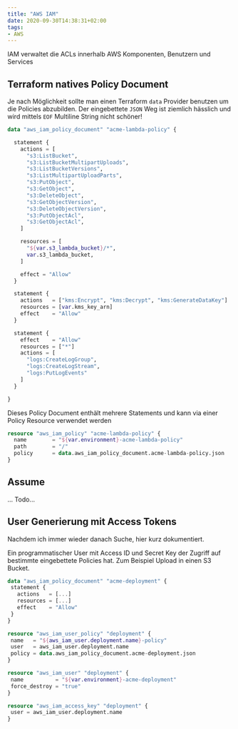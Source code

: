 ```yaml
---
title: "AWS IAM"
date: 2020-09-30T14:38:31+02:00
tags:
- AWS
---
```


IAM verwaltet die ACLs innerhalb AWS Komponenten, Benutzern und Services

<!--more-->

## Terraform natives Policy Document

Je nach Möglichkeit sollte man einen Terraform `data` Provider benutzen um
die Policies abzubilden. Der eingebettete `JSON` Weg ist ziemlich hässlich
und wird mittels `EOF` Multiline String nicht schöner!

```terraform
data "aws_iam_policy_document" "acme-lambda-policy" {

  statement {
    actions = [
      "s3:ListBucket",
      "s3:ListBucketMultipartUploads",
      "s3:ListBucketVersions",
      "s3:ListMultipartUploadParts",
      "s3:PutObject",
      "s3:GetObject",
      "s3:DeleteObject",
      "s3:GetObjectVersion",
      "s3:DeleteObjectVersion",
      "s3:PutObjectAcl",
      "s3:GetObjectAcl",
    ]

    resources = [
      "${var.s3_lambda_bucket}/*",
      var.s3_lambda_bucket,
    ]

    effect = "Allow"
  }

  statement {
    actions   = ["kms:Encrypt", "kms:Decrypt", "kms:GenerateDataKey"]
    resources = [var.kms_key_arn]
    effect    = "Allow"
  }

  statement {
    effect    = "Allow"
    resources = ["*"]
    actions = [
      "logs:CreateLogGroup",
      "logs:CreateLogStream",
      "logs:PutLogEvents"
    ]
  }

}
```

Dieses Policy Document enthält mehrere Statements und kann via einer Policy
Resource verwendet werden

```terraform
resource "aws_iam_policy" "acme-lambda-policy" {
  name        = "${var.environment}-acme-lambda-policy"
  path        = "/"
  policy      = data.aws_iam_policy_document.acme-lambda-policy.json
}
```

## Assume

... Todo...

## User Generierung mit Access Tokens

Nachdem ich immer wieder danach Suche, hier kurz dokumentiert.

Ein programmatischer User mit Access ID und Secret Key der Zugriff auf
bestimmte eingebettete Policies hat. Zum Beispiel Upload in einen S3 Bucket.

```terraform
data "aws_iam_policy_document" "acme-deployment" {
 statement {
   actions   = [...]
   resources = [...]
   effect    = "Allow"
 }
}

resource "aws_iam_user_policy" "deployment" {
 name   = "${aws_iam_user.deployment.name}-policy"
 user   = aws_iam_user.deployment.name
 policy = data.aws_iam_policy_document.acme-deployment.json
}

resource "aws_iam_user" "deployment" {
 name          = "${var.environment}-acme-deployment"
 force_destroy = "true"
}

resource "aws_iam_access_key" "deployment" {
 user = aws_iam_user.deployment.name
}
```
